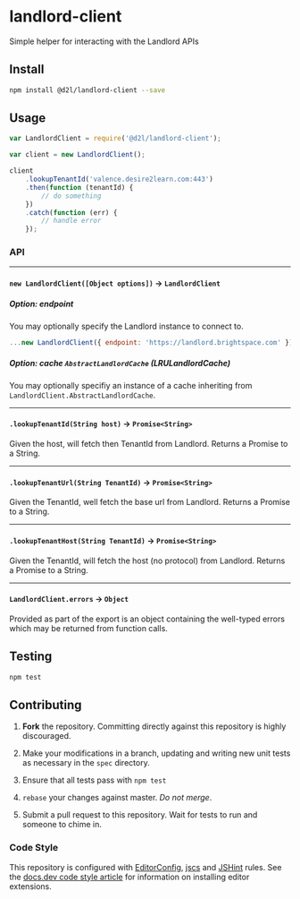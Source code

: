 # landlord-client

Simple helper for interacting with the Landlord APIs

## Install

```bash
npm install @d2l/landlord-client --save
```


## Usage

```js
var LandlordClient = require('@d2l/landlord-client');

var client = new LandlordClient();

client
	.lookupTenantId('valence.desire2learn.com:443')
	.then(function (tenantId) {
		// do something
	})
	.catch(function (err) {
		// handle error
	});
```

### API

---

#### `new LandlordClient([Object options])` -> `LandlordClient`


##### Option: endpoint

You may optionally specify the Landlord instance to connect to.

```js
...new LandlordClient({ endpoint: 'https://landlord.brightspace.com' });
```

##### Option: cache `AbstractLandlordCache` _(LRULandlordCache)_

You may optionally specifiy an instance of a cache inheriting from
`LandlordClient.AbstractLandlordCache`.

---

#### `.lookupTenantId(String host)` -> `Promise<String>`

Given the host, will fetch then TenantId from Landlord. Returns a Promise to a
String.

---

#### `.lookupTenantUrl(String TenantId)` -> `Promise<String>`

Given the TenantId, well fetch the base url from Landlord. Returns a Promise to
a String.

---

#### `.lookupTenantHost(String TenantId)` -> `Promise<String>`

Given the TenantId, will fetch the host (no protocol) from Landlord. Returns a
Promise to a String.

---

#### `LandlordClient.errors` -> `Object`

Provided as part of the export is an object containing the well-typed errors
which may be returned from function calls.


## Testing

```bash
npm test
```

## Contributing

1. **Fork** the repository. Committing directly against this repository is
   highly discouraged.

2. Make your modifications in a branch, updating and writing new unit tests
   as necessary in the `spec` directory.

3. Ensure that all tests pass with `npm test`

4. `rebase` your changes against master. *Do not merge*.

5. Submit a pull request to this repository. Wait for tests to run and someone
   to chime in.

### Code Style

This repository is configured with [EditorConfig][EditorConfig], [jscs][jscs]
and [JSHint][JSHint] rules. See the [docs.dev code style article][code style]
for information on installing editor extensions.

[EditorConfig]: http://editorconfig.org/
[jscs]: http://jscs.info/
[JSHint]: http://jshint.com/
[code style]: http://docs.dev.d2l/index.php/JavaScript_Code_Style_(Personal_Learning)
